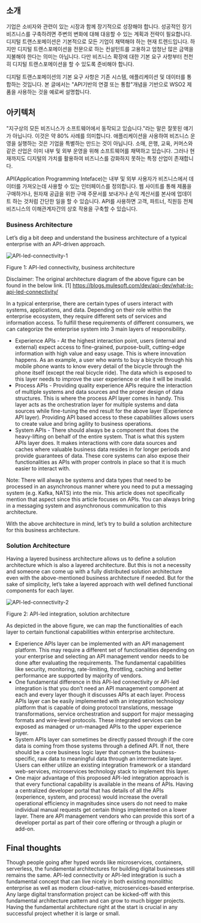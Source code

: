 ## 소개

기업은 소비자와 관련이 있는 시장과 함께 장기적으로 성장해야 합니다. 성공적인 장기 비즈니스를 구축하려면 주변의 변화에 대해 대응할 수 있는 계획과 전략이 필요합니다. 디지털 트랜스포메이션은 기본적으로 모든 기업이 채택해야 하는 현재 트렌드입니다. 하지만 디지털 트랜스포메이션을 전문으로 하는 컨설턴트를 고용하고 엄청난 많은 금액을 지불해야 한다는 의미는 아닙니다. 다만 비즈니스 확장에 대한 기본 요구 사항부터 천천히 디지털 트랜스포메이션을 할 수 있도록 준비해야 합니다.

디지털 트랜스포메이션의 기본 요구 사항은 기존 시스템, 애플리케이션 및 데이터를 통합하는 것입니다. 본 글에서는 "API기반의 연결 또는 통합"개념을 기반으로 WSO2 제품을 사용하는 것을 예로써 설명합니다.

## 아키텍처

"지구상의 모든 비즈니스가 소프트웨어에서 동작되고 있습니다."라는 말은 잘못된 얘기가 아닙니다. 이것은 약 80% 사례를 의미합니다. 애플리케이션을 사용하여 비즈니스 운영을 실행하는 것은 기업을 특별하는 만드는 것이 아닙니다. 소매, 은행, 교육, 커머스와 같은 산업은 이미 내부 및 외부 운영을 위해 소프트웨어를 채택하고 있습니다. 그러나 현재까지도 디지털의 가치를 활용하여 비즈니스를 강화하지 못하는 특정 산업이 존재합니다.

API(Application Programming Inteface)는 내부 및 외부 사용자가 비즈니스에서 데이터를 가져오는데 사용할 수 있는 인터페이스를 정의합니다. 웹 사이트를 통해 제품을 구매하거나, 원자재 공급을 위한 구매 주문서를 보내거나 손익 계산서를 본사에 업데이트 하는 것처럼 간단한 일을 할 수 있습니다. API를 사용하면 고객, 파트너, 직원등 전체 비즈니스의 이해관계자간의 상호 작용을 구축할 수 있습니다.

### Business Architecture

Let’s dig a bit deep and understand the business architecture of a typical enterprise with an API-driven approach. 

![API-led-connectivity-1](images/API-led-Business-Transformation-1.png)

Figure 1: API-led connectivity, business architecture

Disclaimer: The original architecture diagram of the above figure can be found in the below link.
[1] https://blogs.mulesoft.com/dev/api-dev/what-is-api-led-connectivity/

In a typical enterprise, there are certain types of users interact with systems, applications, and data. Depending on their role within the enterprise ecosystem, they require different sets of services and information access. To fulfill these requirements of different consumers, we can categorize the enterprise system into 3 main layers of responsibility. 

- Experience APIs - At the highest interaction point, users (internal and external) expect access to fine-grained, purpose-built, cutting-edge information with high value and easy usage. This is where innovation happens. As an example, a user who wants to buy a bicycle through his mobile phone wants to know every detail of the bicycle through the phone itself (except the real bicycle ride). The data which is exposed to this layer needs to improve the user experience or else it will be invalid. 
- Process APIs - Providing quality experience APIs require the interaction of multiple systems and data sources and the proper design of data structures. This is where the process API layer comes in handy. This layer acts as the orchestration layer for multiple systems and data sources while fine-tuning the end result for the above layer (Experience API layer). Providing API based access to these capabilities allows users to create value and bring agility to business operations. 
- System APIs - There should always be a component that does the heavy-lifting on behalf of the entire system. That is what this system APIs layer does. It makes interactions with core data sources and caches where valuable business data resides in for longer periods and provide guarantees of data. These core systems can also expose their functionalities as APIs with proper controls in place so that it is much easier to interact with. 


Note: There will always be systems and data types that need to be processed in an asynchronous manner where you need to put a messaging system (e.g. Kafka, NATS) into the mix. This article does not specifically mention that aspect since this article focuses on APIs. You can always bring in a messaging system and asynchronous communication to this architecture. 

With the above architecture in mind, let’s try to build a solution architecture for this business architecture. 

### Solution Architecture
Having a layered business architecture allows us to define a solution architecture which is also a layered architecture. But this is not a necessity and someone can come up with a fully distributed solution architecture even with the above-mentioned business architecture if needed. But for the sake of simplicity, let’s take a layered approach with well defined functional components for each layer. 

![API-led-connectivity-2](images/API-led-Business-Transformation-2.png)

Figure 2: API-led integration, solution architecture

As depicted in the above figure, we can map the functionalities of each layer to certain functional capabilities within enterprise architecture. 

- Experience APIs layer can be implemented with an API management platform. This may require a different set of functionalities depending on your enterprise and selecting an API management vendor needs to be done after evaluating the requirements. The fundamental capabilities like security, monitoring, rate-limiting, throttling, caching and better performance are supported by majority of vendors. 
- One fundamental difference in this API-led connectivity or API-led integration is that you don’t need an API management component at each and every layer though it discusses APIs at each layer. Process APIs layer can be easily implemented with an integration technology platform that is capable of doing protocol translations, message transformations, service orchestration and support for major messaging formats and wire-level protocols. These integrated services can be exposed as managed or un-managed APIs to the upper experience layer. 
- System APIs layer can sometimes be directly passed through if the core data is coming from those systems through a defined API. If not, there should be a core business logic layer that converts the business-specific, raw data to meaningful data through an intermediate layer. Users can either utilize an existing integration framework or a standard web-services, microservices technology stack to implement this layer. 
- One major advantage of this proposed API-led integration approach is that every functional capability is available in the means of APIs. Having a centralized developer portal that has details of all the APIs (experience, system, and process) would increase the overall operational efficiency in magnitudes since users do not need to make individual manual requests get certain things implemented on a lower layer. There are API management vendors who can provide this sort of a developer portal as part of their core offering or through a plugin or add-on. 

## Final thoughts
Though people going after hyped words like microservices, containers, serverless, the fundamental architectures for building digital businesses still remains the same. API-led connectivity or API-led integration is such a fundamental concept that can live nicely in both existing monolithic enterprise as well as modern cloud-native, microservices-based enterprise. Any large digital transformation project can be kicked-off with this fundamental architecture pattern and can grow to much bigger projects. Having the fundamental architecture right at the start is crucial in any successful project whether it is large or small. 
